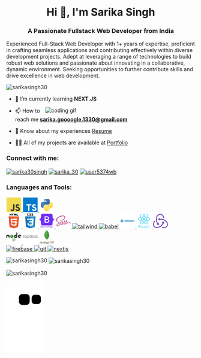 <h1 align="center">Hi 👋, I'm Sarika Singh</h1>


<h3 align="center">A Passionate Fullstack Web Developer from India</h3>

<p>
  Experienced Full-Stack Web Developer with 1+ years of expertise, proficient in crafting
seamless applications and contributing effectively within diverse development projects.
Adept at leveraging a range of technologies to build robust web solutions and
passionate about innovating in a collaborative, dynamic environment. Seeking
opportunities to further contribute skills and drive excellence in web development.
</p>

<p align="left"> <img src="https://komarev.com/ghpvc/?username=sarikasingh30&label=Profile%20views&color=0e75b6&style=flat" alt="sarikasingh30" /> </p>

- 🌱 I’m currently learning **NEXT.JS**
<img align="right" alt="coding gif" width="400" src="https://cdn.dribbble.com/users/17707/screenshots/2413754/rrr.gif"/>

- 📫 How to reach me **sarika.goooogle.1330@gmail.com**

- 📄 Know about my experiences [Resume](https://drive.google.com/file/d/1OQIMMy1JvUg21H8_RjPaHfWYz0mzURTl/view)

- 👨‍💻 All of my projects are available at [Portfolio](https://sarika-singh-fswd.vercel.app/)


<h3 align="left">Connect with me:</h3>
<div>
<p align="left">
<a href="https://linkedin.com/in/sarika30singh" target="_blank"><img align="center" src="https://raw.githubusercontent.com/rahuldkjain/github-profile-readme-generator/master/src/images/icons/Social/linked-in-alt.svg" alt="sarika30singh" height="30" width="40" /></a>
<a href="https://www.hackerrank.com/sarika_30" target="_blank"><img align="center" src="https://raw.githubusercontent.com/rahuldkjain/github-profile-readme-generator/master/src/images/icons/Social/hackerrank.svg" alt="sarika_30" height="30" width="40" /></a>
<a href="https://www.leetcode.com/user5374wb" target="_blank"><img align="center" src="https://raw.githubusercontent.com/rahuldkjain/github-profile-readme-generator/master/src/images/icons/Social/leet-code.svg" alt="user5374wb" height="30" width="40" /></a>
</p>
</div>
<h3 align="left">Languages and Tools:</h3>

<p align="left"> 
 <div>
    <a href="https://developer.mozilla.org/en-US/docs/Web/JavaScript" target="_blank" rel="noreferrer"> 
      <img src="https://raw.githubusercontent.com/devicons/devicon/master/icons/javascript/javascript-original.svg" alt="javascript" width="40" height="40"/> 
    </a>
   <a href="https://www.typescriptlang.org/" target="_blank" rel="noreferrer"> 
     <img src="https://raw.githubusercontent.com/devicons/devicon/master/icons/typescript/typescript-original.svg" alt="typescript" width="40" height="40"/> 
   </a>
   <a href="https://www.python.org" target="_blank" rel="noreferrer"> 
     <img src="https://raw.githubusercontent.com/devicons/devicon/master/icons/python/python-original.svg" alt="python" width="40" height="40"/> 
   </a>
 </div>
<div>
  <a href="https://www.w3.org/html/" target="_blank" rel="noreferrer"> 
    <img src="https://raw.githubusercontent.com/devicons/devicon/master/icons/html5/html5-original-wordmark.svg" alt="html5" width="40" height="40"/> 
  </a>
  <a href="https://www.w3schools.com/css/" target="_blank" rel="noreferrer"> 
    <img src="https://raw.githubusercontent.com/devicons/devicon/master/icons/css3/css3-original-wordmark.svg" alt="css3" width="40" height="40"/> 
  </a> 
  <a href="https://getbootstrap.com" target="_blank" rel="noreferrer"> 
    <img src="https://raw.githubusercontent.com/devicons/devicon/master/icons/bootstrap/bootstrap-plain-wordmark.svg" alt="bootstrap" width="40" height="40"/> 
  </a> 
  <a href="https://sass-lang.com" target="_blank" rel="noreferrer"> 
    <img src="https://raw.githubusercontent.com/devicons/devicon/master/icons/sass/sass-original.svg" alt="sass" width="40" height="40"/> 
  </a> 
  <a href="https://tailwindcss.com/" target="_blank" rel="noreferrer"> 
    <img src="https://www.vectorlogo.zone/logos/tailwindcss/tailwindcss-icon.svg" alt="tailwind" width="40" height="40"/> 
  </a>
  <a href="https://babeljs.io/" target="_blank" rel="noreferrer"> 
    <img src="https://www.vectorlogo.zone/logos/babeljs/babeljs-icon.svg" alt="babel" width="40" height="40"/> 
  </a>
  <a href="https://webpack.js.org" target="_blank" rel="noreferrer"> 
    <img src="https://raw.githubusercontent.com/devicons/devicon/d00d0969292a6569d45b06d3f350f463a0107b0d/icons/webpack/webpack-original-wordmark.svg" alt="webpack" width="40" height="40"/> 
  </a>
  <a href="https://reactjs.org/" target="_blank" rel="noreferrer"> 
    <img src="https://raw.githubusercontent.com/devicons/devicon/master/icons/react/react-original-wordmark.svg" alt="react" width="40" height="40"/> 
  </a> 
  <a href="https://redux.js.org" target="_blank" rel="noreferrer"> 
    <img src="https://raw.githubusercontent.com/devicons/devicon/master/icons/redux/redux-original.svg" alt="redux" width="40" height="40"/> 
  </a>   
</div>
  <div>
    <a href="https://nodejs.org" target="_blank" rel="noreferrer"> 
      <img src="https://raw.githubusercontent.com/devicons/devicon/master/icons/nodejs/nodejs-original-wordmark.svg" alt="nodejs" width="40" height="40"/> 
    </a> 
    <a href="https://expressjs.com" target="_blank" rel="noreferrer"> 
      <img src="https://raw.githubusercontent.com/devicons/devicon/master/icons/express/express-original-wordmark.svg" alt="express" width="40" height="40"/> 
    </a>
    <a href="https://www.mongodb.com/" target="_blank" rel="noreferrer"> 
       <img src="https://raw.githubusercontent.com/devicons/devicon/master/icons/mongodb/mongodb-original-wordmark.svg" alt="mongodb" width="40" height="40"/> 
     </a>
  </div>
   <div>
     <a href="https://firebase.google.com/" target="_blank" rel="noreferrer"> 
       <img src="https://www.vectorlogo.zone/logos/firebase/firebase-icon.svg" alt="firebase" width="40" height="40"/> 
     </a> 
     <a href="https://git-scm.com/" target="_blank" rel="noreferrer"> 
       <img src="https://www.vectorlogo.zone/logos/git-scm/git-scm-icon.svg" alt="git" width="40" height="40"/> 
     </a>  
     <a href="https://nextjs.org/" target="_blank" rel="noreferrer"> 
      <img src="https://cdn.worldvectorlogo.com/logos/nextjs-2.svg" alt="nextjs" width="40" height="40"/> 
    </a> 
   </div>
      
  </p>

<p><img align="left" src="https://github-readme-stats.vercel.app/api/top-langs?username=sarikasingh30&show_icons=true&locale=en&layout=compact" alt="sarikasingh30" /></p>

<p>&nbsp;<img align="center" src="https://github-readme-stats.vercel.app/api?username=sarikasingh30&show_icons=true&locale=en" alt="sarikasingh30" /></p>

<p><img align="center" src="https://github-readme-streak-stats.herokuapp.com/?user=sarikasingh30&" alt="sarikasingh30" /></p>


![snake gif](https://github.com/sarikasingh30/sarikasingh30/blob/output/github-contribution-grid-snake.svg)
